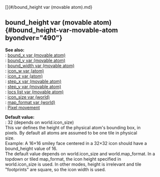[]{#/bound_height var (movable atom).md}    
## bound_height var (movable atom) {#bound_height-var-movable-atom byondver="490"}    
**See also:**    
:   [bound_x var (movable atom)](/atom/movable/var/bound_x)    
:   [bound_y var (movable atom)](/atom/movable/var/bound_y)    
:   [bound_width var (movable atom)](/atom/movable/var/bound_width)    
:   [icon_w var (atom)](/atom/var/icon_w)    
:   [icon_z var (atom)](/atom/var/icon_z)    
:   [step_x var (movable atom)](/atom/movable/var/step_x)    
:   [step_y var (movable atom)](/atom/movable/var/step_y)    
:   [locs list var (movable atom)](/atom/movable/var/locs)    
:   [icon_size var (world)](/world/var/icon_size)    
:   [map_format var (world)](/world/var/map_format)    
:   [Pixel movement](/%7Bnotes%7D/pixel-movement)    
<!-- -->    
**Default value:**    
:   32 (depends on world.icon_size)    
This var defines the height of the physical atom\'s bounding box, in    
pixels. By default all atoms are assumed to be one tile in physical    
size.    
Example: A 16×16 smiley face centered in a 32×32 icon should have a    
bound_height value of 16.    
The default value depends on world.icon_size and world.map_format. In a    
topdown or tiled map_format, the icon height specified in    
world.icon_size is used. In other modes, height is irrelevant and tile    
\"footprints\" are square, so the icon width is used.  